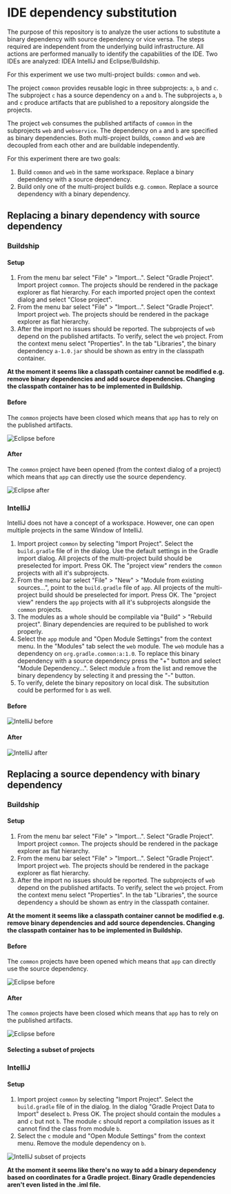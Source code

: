 # IDE dependency substitution

The purpose of this repository is to analyze the user actions to substitute a binary dependency with source dependency or vice versa. The steps required are independent from the underlying build infrastructure. All actions are performed manually to identify the capabilities of the IDE. Two IDEs are analyzed: IDEA IntelliJ and Eclipse/Buildship.

For this experiment we use two multi-project builds: `common` and `web`.

The project `common` provides reusable logic in three subprojects: `a`, `b` and `c`. The subproject `c` has a source dependency on `a` and `b`. The subprojects `a`, `b` and `c` produce artifacts that are published to a repository alongside the projects. 

The project `web` consumes the published artifacts of `common` in the subprojects `web` and `webservice`. The dependency on `a` and `b` are specified as binary dependencies. Both multi-project builds, `common` and `web` are decoupled from each other and are buildable independently.

For this experiment there are two goals:

1. Build `common` and `web` in the same workspace. Replace a binary dependency with a source dependency.
2. Build only one of the multi-project builds e.g. `common`. Replace a source dependency with a binary dependency.

## Replacing a binary dependency with source dependency

### Buildship

#### Setup

1. From the menu bar select "File" > "Import...". Select "Gradle Project". Import project `common`. The projects should be rendered in the package explorer as flat hierarchy. For each imported project open the context dialog and select "Close project".
2. From the menu bar select "File" > "Import...". Select "Gradle Project". Import project `web`. The projects should be rendered in the package explorer as flat hierarchy.
3. After the import no issues should be reported. The subprojects of `web` depend on the published artifacts. To verify, select the `web` project. From the context menu select "Properties". In the tab "Libraries", the binary dependency `a-1.0.jar` should be shown as entry in the classpath container.

__At the moment it seems like a classpath container cannot be modified e.g. remove binary dependencies and add source dependencies. Changing the classpath container has to be implemented in Buildship.__

#### Before

The `common` projects have been closed which means that `app` has to rely on the published artifacts.

![Eclipse before](imgs/eclipse_binary_dependency.png)

#### After

The `common` project have been opened (from the context dialog of a project) which means that `app` can directly use the source dependency.

![Eclipse after](imgs/eclipse_source_dependency.png)

### IntelliJ

IntelliJ does not have a concept of a workspace. However, one can open multiple projects in the same Window of IntelliJ.

1. Import project `common` by selecting "Import Project". Select the `build.gradle` file of in the dialog. Use the default settings in the Gradle import dialog. All projects of the multi-project build should be preselected for import. Press OK. The "project view" renders the `common` projects with all it's subprojects.
2. From the menu bar select "File" > "New" > "Module from existing sources...", point to the `build.gradle` file of `app`. All projects of the multi-project build should be preselected for import. Press OK. The "project view" renders the `app` projects with all it's subprojects alongside the `common` projects.
3. The modules as a whole should be compilable via "Build" > "Rebuild project". Binary dependencies are required to be published to work properly.
4. Select the `app` module and "Open Module Settings" from the context menu. In the "Modules" tab select the `web` module. The `web` module has a dependency on `org.gradle.common:a:1.0`. To replace this binary dependency with a source dependency press the "+" button and select "Module Dependency...". Select module `a` from the list and remove the binary dependency by selecting it and pressing the "-" button.
5. To verify, delete the binary repository on local disk. The subsitution could be performed for `b` as well.

#### Before

![IntelliJ before](imgs/idea_binary_to_source_before.png)

#### After

![IntelliJ after](imgs/idea_binary_to_source_after.png)

## Replacing a source dependency with binary dependency

### Buildship

#### Setup

1. From the menu bar select "File" > "Import...". Select "Gradle Project". Import project `common`. The projects should be rendered in the package explorer as flat hierarchy.
2. From the menu bar select "File" > "Import...". Select "Gradle Project". Import project `web`. The projects should be rendered in the package explorer as flat hierarchy.
3. After the import no issues should be reported. The subprojects of `web` depend on the published artifacts. To verify, select the `web` project. From the context menu select "Properties". In the tab "Libraries", the source dependency `a` should be shown as entry in the classpath container.

__At the moment it seems like a classpath container cannot be modified e.g. remove binary dependencies and add source dependencies. Changing the classpath container has to be implemented in Buildship.__

#### Before

The `common` projects have been opened which means that `app` can directly use the source dependency.

![Eclipse before](imgs/eclipse_source_dependency.png)

#### After

The `common` projects have been closed which means that `app` has to rely on the published artifacts.

![Eclipse before](imgs/eclipse_binary_dependency.png)

#### Selecting a subset of projects

### IntelliJ

#### Setup

1.  Import project `common` by selecting "Import Project". Select the `build.gradle` file of in the dialog. In the dialog "Gradle Project Data to Import" deselect `b`. Press OK. The project should contain the modules `a` and `c` but not `b`. The module `c` should report a compilation issues as it cannot find the class from module `b`.
2. Select the `c` module and "Open Module Settings" from the context menu. Remove the module dependency on `b`.

![IntelliJ subset of projects](imgs/idea_subset_projects.png)

__At the moment it seems like there's no way to add a binary dependency based on coordinates for a Gradle project. Binary Gradle dependencies aren't even listed in the .iml file.__